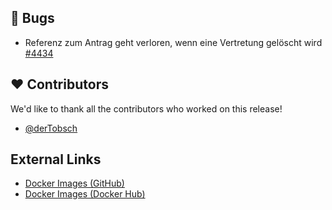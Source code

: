 ## 🐞 Bugs

- Referenz zum Antrag geht verloren, wenn eine Vertretung gelöscht wird [#4434](https://github.com/urlaubsverwaltung/urlaubsverwaltung/issues/4434)

## ❤️ Contributors

We'd like to thank all the contributors who worked on this release!

- [@derTobsch](https://github.com/derTobsch)
## External Links

- [Docker Images (GitHub)](https://github.com/urlaubsverwaltung/urlaubsverwaltung/pkgs/container/urlaubsverwaltung)
- [Docker Images (Docker Hub)](https://hub.docker.com/r/urlaubsverwaltung/urlaubsverwaltung)
